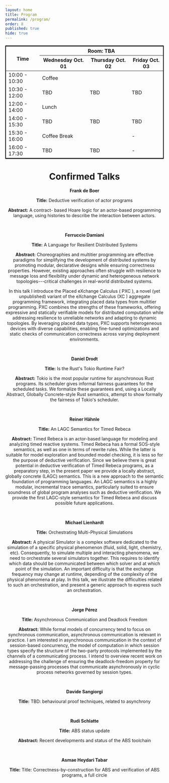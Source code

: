 ```yaml
---
layout: home
title: Program
permalink: /program/
order: 8
published: true
hide: true
---
```



<center>
<table style="border:2px solid black;">
	<thead>
            	<tr>
	     		<th  rowspan="2">Time</th>
			<th  colspan="3">Room: TBA</th>
		</tr>
            	<tr>
			<th>Wednesday Oct. 01</th>
			<th>Thursday Oct. 02</th>
			<th>Friday Oct. 03</th>
		</tr>
	</thead>
	<body>
		<tr>
			<td>10:00 - 10:30</td>
			<td colspan="3">Coffee</td>
		</tr>
		<tr>
			<td>10:30 - 12:00</td>
			<td>TBD</td>
			<td>TBD</td>
			<td>TBD</td>
		</tr>
		<tr>
			<td>12:00 - 14:00</td>
			<td colspan="3">Lunch</td>
		</tr>
		<tr>
			<td>14:00 - 15:30</td>
			<td>TBD</td>
			<td>TBD</td>
			<td>TBD</td>
		</tr>
		<tr>
			<td>15:30 - 16:00</td>
   			<td colspan="2">Coffee Break</td>
			<td>-</td>
		</tr>
		<tr>
			<td>16:00 - 17:30</td>
			<td>TBD</td>
			<td>TBD</td>
			<td>-</td>
		</tr>
	</tbody>
</table>
<center>

# Confirmed Talks

  __Frank de Boer__
  
  __Title:__ Deductive verification of actor programs
  
   __Abstract:__ 
   A contract- based Hoare logic for an actor-based programming language, using histories to describe the interaction between actors.

 <br>
 
  __Ferruccio Damiani__
  
  __Title:__ A Language for Resilient Distributed Systems
  
  __Abstract:__
  Choreographies and multitier programming are effective paradigms for simplifying the development of distributed systems by promoting modular, declarative designs while ensuring correctness properties. However, existing approaches often struggle with resilience to message loss and flexibility under dynamic and heterogeneous network topologies---critical challenges in real-world distributed systems.

In this talk I introduce the Placed eXchange Calculus ( PXC ), a novel (yet unpublished) variant of the eXchange Calculus (XC ) aggregate programming framework, integrating placed data types from multitier programming. PXC combines the strengths of these frameworks, offering expressive and statically verifiable models for distributed computation while addressing resilience to unreliable networks and adapting to dynamic topologies. By leveraging placed data types, PXC supports heterogeneous devices with diverse capabilities, enabling fine-tuned optimizations and static checks of communication correctness across varying deployment environments.

  <br>
  
  __Daniel Drodt__
  
  __Title:__ Is the Rust's Tokio Runtime Fair?
  
  __Abstract:__
  Tokio is the most popular runtime for asynchronous Rust programs. Its scheduler gives informal fairness guarantees for the scheduled tasks. We formalize these guarantees and, using a Locally Abstract, Globally Concrete-style Rust semantics, attempt to show formally the fairness of Tokio's scheduler.

  <br>
  
 __Reiner Hähnle__
  
  __Title:__ An LAGC Semantics for Timed Rebeca
  
  __Abstract:__
  Timed Rebeca is an actor-based language for modeling and analyzing timed reactive systems. Timed Rebeca has a formal SOS-style semantics, as well as one in terms of rewrite rules. While the latter is suitable for model exploration and bounded model checking, it is less so for the purpose of deductive verification. Since we believe there is great potential in deductive verification of Timed Rebeca programs, as a preparatory step, in the present paper we provide a locally abstract, globally concrete (LAGC) semantics. This is a new approach to the semantic foundation of programming languages. An LAGC semantics is a highly modular, incremental trace semantics, particularly suited to ensure soundness of global program analyses such as deductive verification. We provide the first LAGC-style semantics for Timed Rebeca and discuss possible future applications.

  <br>
  
__Michael Lienhardt__

__Title:__ Orchestrating Multi-Physical Simulations

  __Abstract:__
  A physical Simulator is a complex software dedicated to the simulation of a specific physical phenomenon (fluid, solid, light, chemistry, etc).
Consequently, to simulate multiple and interacting phenomena, we need to orchestrate several simulators together.
This requires to identify which data should be communicated between which solver and at which point of the simulation.
An important difficulty is that the exchange frequency may change at runtime, depending of the complexity of the physical phenomena at play.
In this talk, we illustrate the difficulties related to such an orchestration, and present a generic approach to express such an orchestration.

  <br>
  
  __Jorge Pérez__
  
  __Title:__ Asynchronous Communication and Deadlock Freedom
  
 __Abstract:__
  While formal models of concurrency tend to focus on synchronous communication, asynchronous communication is relevant in practice. 
I am interested in asynchronous communication in the context of session-based concurrency, the model of computation in which session types specify the structure of the two-party protocols implemented by the channels of a communicating process. 
I intend to overview recent work on addressing the challenge of ensuring the deadlock-freedom property for message-passing processes that communicate asynchronously in cyclic process networks governed by session types. 

  <br>
  
  __Davide Sangiorgi__
  
  __Title:__ TBD: behavioural proof techniques, related to asynchrony

  <br>
  
 __Rudi Schlatte__
  
__Title:__ ABS status update

 __Abstract:__
  Recent developments and status of the ABS toolchain

  <br>
  
__Asmae Heydari Tabar__
  
__Title:__ Title: Correctness-by-construction for ABS and verification of ABS programs, a full circle


 <!-- 
  - Maurice ter Beek, TBD
  - Fynn Demmler, 
  - Crystal Chang Din, TBD
  - Einar Broch Johnsen, TBD
  - Luca Paolini, 
  - José Proença, 
  - Violet Ka I Pun,  
  - Volker Stolz, 
  - S. Lizeth Tapia Tarifa, TBD
  - Adele Veschetti, 
-->
  
